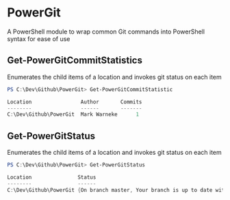 # PowerGit

A PowerShell module to wrap common Git commands into PowerShell syntax for ease of use

## Get-PowerGitCommitStatistics

Enumerates the child items of a location and invokes  git status on each item

```PowerShell
PS C:\Dev\Github\PowerGit> Get-PowerGitCommitStatistic

Location                Author       Commits
--------                ------       -------
C:\Dev\Github\PowerGit  Mark Warneke      1
```

## Get-PowerGitStatus

Enumerates the child items of a location and invokes  git status on each item

```PowerShell
PS C:\Dev\Github\PowerGit> Get-PowerGitStatus

Location               Status
--------               ------
C:\Dev\Github\PowerGit {On branch master, Your branch is up to date with 'origin/master'., , Changes not staged for commit:...}
```
